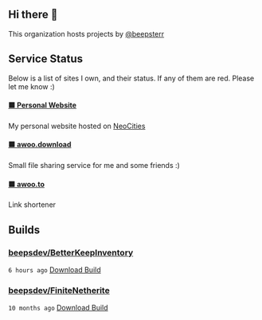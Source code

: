 ## Hi there 👋

This organization hosts projects by [@beepsterr](https://github.com/BeepSterr)
## Service Status
Below is a list of sites I own, and their status. 
If any of them are red. Please let me know :)


#### [🟩 Personal Website](https://beeps.dev)

My personal website hosted on [NeoCities](https://neocities.org/)
#### [🟩 awoo.download](https://awoo.download)

Small file sharing service for me and some friends :)
#### [🟩 awoo.to](https://awoo.to/shorten)

Link shortener

## Builds
### [beepsdev/BetterKeepInventory](https://github.com/beepsdev/BetterKeepInventory)

`6 hours ago` [Download Build](https://github.com/beepsdev/BetterKeepInventory/suites/11271641808/artifacts/577862599)
### [beepsdev/FiniteNetherite](https://github.com/beepsdev/FiniteNetherite)

`10 months ago` [Download Build](https://github.com/beepsdev/FiniteNetherite/suites/6362450050/artifacts/229833502)


